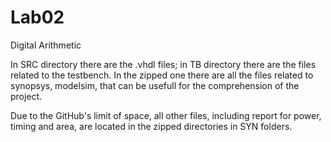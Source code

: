 # Lab02
Digital Arithmetic

In SRC directory there are the .vhdl files; in TB directory there are the files related to the testbench.
In the zipped one there are all the files related to synopsys, modelsim, that can be usefull for the comprehension of the project.

Due to the GitHub's limit of space, all other files, including report for power, timing and area, are located in the zipped directories in SYN folders.

